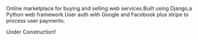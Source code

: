 

 
Online marketplace for buying and selling web services.Built using Django,a Python web framework.User auth with Google and Facebook plus stripe to process user payments.

Under Construction!
